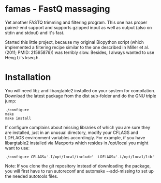 famas - FastQ massaging
=======================

Yet another FASTQ trimming and filtering program. This one has proper
paired-end support and supports gzipped input as well as output (also
on stdin and stdout) and it's fast.

Started this little project, because my original Biopython
script (which implemented a filtering recipe similar to the one
described in Miller et al. (2011; PMID: 21595876)) was terribly slow.
Besides, I always wanted to use Heng Li's kseq.h.


Installation
============

You will need libz and libargtable2 installed on your system for
compilation. Download the latest package from the dist sub-folder and
do the GNU triple jump:

    ./configure
    make
    make install

If configure complains about missing libraries of which you are sure
they are installed, just in an unusual directory, modify your CFLAGS
and LDFLAGS environment variables accordingly. For example, if you
have libargtable2 installed via Macports which resides in /opt/local
you might want to use:

    ./configure CFLAGS='-I/opt/local/include'  LDFLAGS='-L/opt/local/lib'


Note: If you clone the git repository instead of downloading the
package, you will first have to run autoreconf and automake
--add-missing to set up the needed autotools files.

